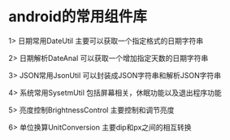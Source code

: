 # android的常用组件库

1> 日期常用DateUtil
主要可以获取一个指定格式的日期字符串

2> 日期解析DateAnal
可以获取一个增加指定天数的日期字符串

3> JSON常用JsonUtil
可以封装成JSON字符串和解析JSON字符串

4> 系统常用SysetmUtil
包括屏幕相关，休眠功能以及退出程序功能

5> 亮度控制BrightnessControl
主要控制和调节亮度

6> 单位换算UnitConversion
主要dip和px之间的相互转换
